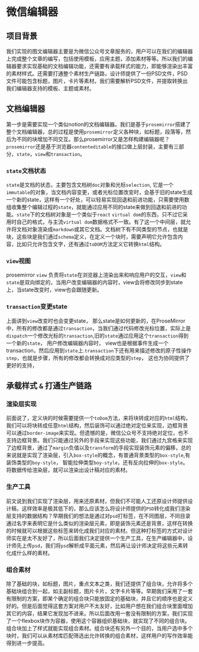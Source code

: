 # 微信编辑器

## 项目背景
我们实现的图文编辑器主要是为微信公众号文章服务的，用户可以在我们的编辑器上完成整个文章的编写，包括使用模板，应用主题，添加素材等等。所以我们的编辑器要求实现基础的文档编辑功能，还需要有承载样式的能力，即能够渲染出丰富的素材样式。还需要打通整个素材生产链路，设计师提供了一份PSD文件，PSD文件可能包含标题，图片，卡片等素材。我们需要解析PSD文件，并提取转换出我们编辑器支持的模板、主题或素材。

## 文档编辑器
第一步是需要实现一个类似notion的文档编辑器。我们是基于`prosemirror`搭建了整个文档编辑器，总的过程是使用`prosemirror`定义各种块，如标题，段落等，然后为不同的块增加不同交互。那么prosemirror又是怎样构建编辑器呢？`prosemirror`还是基于浏览器`contenteditable`的接口做上层封装，主要有三部分，`state`，`view`和`transaction`。
### `state`文档状态
`state`是文档的状态，主要包含文档树`doc`对象和光标`selection`, 它是一个`immutable`的对象，当文档内容变更，或者光标位置改变时，会基于旧的state生成一个新的state，这样有一个好处，可以轻易实现回退和前进功能，只需要使用数组收集整个编辑过程的`state`，就能通过应用不同的state来做到回退和前进的功能。`state`下的文档树对象是一个类似于`react` `virtual dom`的东西，只不过它采用时自己的格式，与主流`virtual dom`数据格式不一致。有了这一个中间层，就允许将文档对象渲染成`markdown`或其它文档。文档树下有不同类型的节点，也就是块，这些块是我们通过`schema`定义，在定义一个块时，需要声明它允许包含内容，比如只允许包含文字，还有通过`toDOM`方法定义它转换`html`结构。

### `view`视图
prosemirror `view` 负责将`state`在浏览器上渲染出来和响应用户的交互，`view`和`state`是双向绑定的，当用户改变编辑器的内容时，view会将修改同步到state上，当state改变时，view也会跟随更新。

### `transaction`变更state
上面讲到`view`改变时也会变更state， 那么state是如何更新的，在ProseMirror中，所有的修改都是通过`transaction`，当我们通过代码修改光标位置，实际上是`dispatch`一个修改光标的`transaction`,旧的`state`通过应用这个`transaction`得到一个新的`state`， 用户修改编辑器内容时， view也是根据事件生成一个transaction，然后应用到`state`上.`transaction`下还有用来描述修改的原子性操作`step`，也就是步骤，所有的修改都会转换成对应类型的`step`， 这也为协同提供了更好的支持，


## 承载样式 `&` 打通生产链路

### 渲染层实现
前面说了，定义块的时候需要提供一个`toDom`方法，来将块转成对应的`html`结构，我们可以将块转成任意`html`结构，然后装饰可以通过绝对定位来实现，边框背景可以通过`border-image`来实现。但遗憾的是，微信公众号不支持绝对定位，也不支持边框背景。我们只能通过另外的手段来实现这些功能，我们通过九宫格来实现了边框背景，通过了`margin`负值以及`transform`的手段实现装饰元素的偏移，总的来说就是实现了渲染层，引入`box-style`的概念，有普通背景类型的`box-style`,有装饰类型的`boy-style`， 智能拉伸类型`boy-style`，还有反向拉伸的`box-style`。将数据传给渲染层，就可以渲染出设计稿对应的素材。


### 生产工具
前文说到我们实现了渲染层，用来还原素材，但我们不可能人工还原设计师提供设计稿，这样效率是极其低下的，那么应该怎么将设计师提供的`PSD`转化成我们渲染层支持的数据结构？早期我们的想法是通过对`psd`打标签，在不同图层，不同目录通过名字来表明它是什么类似的渲染层元素，即是装饰元素还是背景，这样在转换的时候就可以根据这些标签来转化成我们对应的素材。但这种打标签的方式对设计师实在是太不友好了，所以后面我们决定提供一个生产工具，在生产编辑器中，设计师先上传`psd`，我们将`psd`解析成平面元素，然后再让设计师决定将这些元素转化成什么样的素材。


### 组合素材
除了基础的块，如标题，图片，重点文本之类，我们还提供了组合块，允许将多个基础块组合到一起，如主副标题，图片卡片，文字卡片等等。早期我们采用了一套有限制的方案，即某个确定的组合块只能放固定的基础块，并且它的顺序也是定义好的。但是后面觉得这套方案对用户不太友好，比如用户想在我们组合块里面增加其它的内容，结果它发现加不进来。所以后面改用一套没有限制的方案，我们实现了一个flexbox块作为容器，使用这个容器组织基础块，就实现了不同的组合块。组合块加上了样式就能实现组合素材。组合块还有另外一个目的，当用户选中多个块时，我们可以从素材库匹配筛选出允许转换的组合素材，这样用户的写作效率能得到进一步提高。


